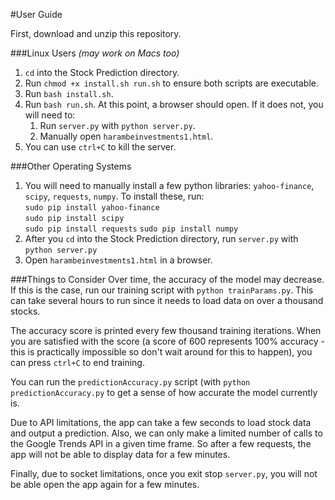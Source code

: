 #User Guide

First, download and unzip this repository.

###Linux Users *(may work on Macs too)*

1.  `cd` into the Stock Prediction directory.
2.  Run `chmod +x install.sh run.sh` to ensure both scripts are executable.
3.  Run `bash install.sh`.
4.  Run `bash run.sh`. At this point, a browser should open. If it does not,
    you will need to:
    1.  Run `server.py` with `python server.py`.
    2.  Manually open `harambeinvestments1.html`.
5. You can use `ctrl+C` to kill the server.

###Other Operating Systems

1. You will need to manually install a few python libraries: `yahoo-finance`,
    `scipy`, `requests`, `numpy`. To install these, run:  
    `sudo pip install yahoo-finance`  
    `sudo pip install scipy`  
    `sudo pip install requests`
    `sudo pip install numpy`  
2. After you `cd` into the Stock Prediction directory, run `server.py` with
    `python server.py`
3. Open `harambeinvestments1.html` in a browser.

###Things to Consider
Over time, the accuracy of the model may decrease. If this is the case, run our
training script with `python trainParams.py`. This can take several hours to run
since it needs to load data on over a thousand stocks.

The accuracy score is printed every few thousand training iterations. When you
are satisfied with the score (a score of 600 represents 100% accuracy - this is
practically impossible so don't wait around for this to happen), you can press
`ctrl+C` to end training.

You can run the `predictionAccuracy.py` script (with `python predictionAccuracy.py`
to get a sense of how accurate the model currently is.

Due to API limitations, the app can take a few seconds to load stock data and output
a prediction. Also, we can only make a limited number of calls to the Google Trends
API in a given time frame. So after a few requests, the app will not be able to
display data for a few minutes.

Finally, due to socket limitations, once you exit stop `server.py`,
you will not be able open the app again for a few minutes.
